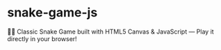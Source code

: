 # snake-game-js
🐍✨ Classic Snake Game built with HTML5 Canvas &amp; JavaScript — Play it directly in your browser!

